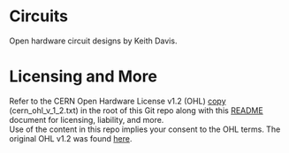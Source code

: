 # Circuits
Open hardware circuit designs by Keith Davis.

# Licensing and More
Refer to the CERN Open Hardware License v1.2 (OHL) [copy] (cern_ohl_v_1_2.txt) in the root of this Git repo along with this [README] document for licensing, liability, and more.  
Use of the content in this repo implies your consent to the OHL terms.  The original OHL v1.2 was found [here](<https://www.ohwr.org/project/cernohl/wikis/Documents/CERN-OHL-version-1.2>).

[//]: # (Hide links)

   [OHL]: <https://www.ohwr.org/project/cernohl/wikis/Documents/CERN-OHL-version-1.2>
   [copy]: <https://github.com/GitKeithDavis/Circuits/blob/master/cern_ohl_v_1_2.txt>
   [README]: <https://github.com/GitKeithDavis/Circuits/blob/master/README.md>